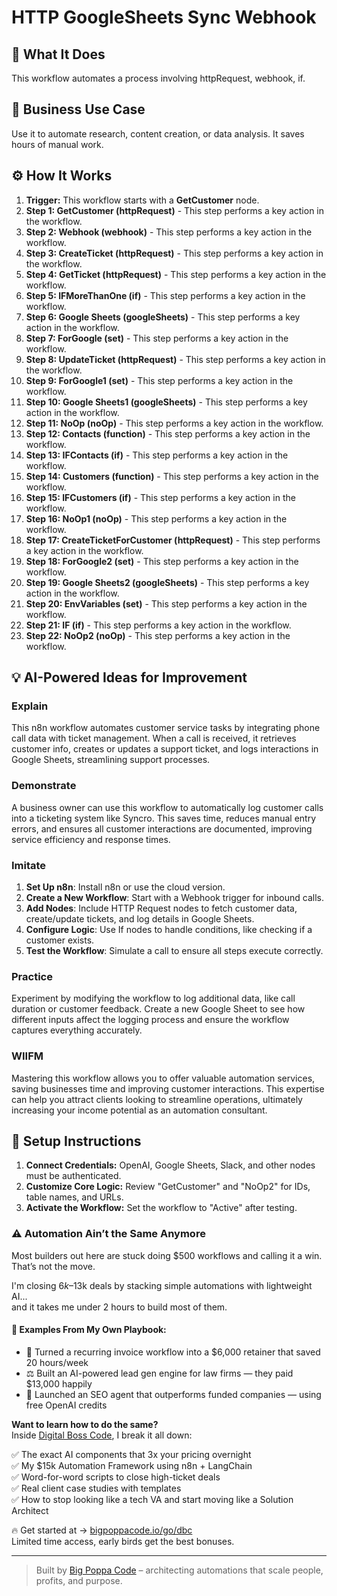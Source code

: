 # HTTP GoogleSheets Sync Webhook

## 🚀 What It Does
This workflow automates a process involving httpRequest, webhook, if.

## 💼 Business Use Case
Use it to automate research, content creation, or data analysis. It saves hours of manual work.

## ⚙️ How It Works
1.  **Trigger:** This workflow starts with a **GetCustomer** node.
2. **Step 1: GetCustomer (httpRequest)** - This step performs a key action in the workflow.
3. **Step 2: Webhook (webhook)** - This step performs a key action in the workflow.
4. **Step 3: CreateTicket (httpRequest)** - This step performs a key action in the workflow.
5. **Step 4: GetTicket (httpRequest)** - This step performs a key action in the workflow.
6. **Step 5: IFMoreThanOne (if)** - This step performs a key action in the workflow.
7. **Step 6: Google Sheets (googleSheets)** - This step performs a key action in the workflow.
8. **Step 7: ForGoogle (set)** - This step performs a key action in the workflow.
9. **Step 8: UpdateTicket (httpRequest)** - This step performs a key action in the workflow.
10. **Step 9: ForGoogle1 (set)** - This step performs a key action in the workflow.
11. **Step 10: Google Sheets1 (googleSheets)** - This step performs a key action in the workflow.
12. **Step 11: NoOp (noOp)** - This step performs a key action in the workflow.
13. **Step 12: Contacts (function)** - This step performs a key action in the workflow.
14. **Step 13: IFContacts (if)** - This step performs a key action in the workflow.
15. **Step 14: Customers (function)** - This step performs a key action in the workflow.
16. **Step 15: IFCustomers (if)** - This step performs a key action in the workflow.
17. **Step 16: NoOp1 (noOp)** - This step performs a key action in the workflow.
18. **Step 17: CreateTicketForCustomer (httpRequest)** - This step performs a key action in the workflow.
19. **Step 18: ForGoogle2 (set)** - This step performs a key action in the workflow.
20. **Step 19: Google Sheets2 (googleSheets)** - This step performs a key action in the workflow.
21. **Step 20: EnvVariables (set)** - This step performs a key action in the workflow.
22. **Step 21: IF (if)** - This step performs a key action in the workflow.
23. **Step 22: NoOp2 (noOp)** - This step performs a key action in the workflow.

## 💡 AI-Powered Ideas for Improvement
### Explain
This n8n workflow automates customer service tasks by integrating phone call data with ticket management. When a call is received, it retrieves customer info, creates or updates a support ticket, and logs interactions in Google Sheets, streamlining support processes.

### Demonstrate
A business owner can use this workflow to automatically log customer calls into a ticketing system like Syncro. This saves time, reduces manual entry errors, and ensures all customer interactions are documented, improving service efficiency and response times.

### Imitate
1. **Set Up n8n**: Install n8n or use the cloud version.
2. **Create a New Workflow**: Start with a Webhook trigger for inbound calls.
3. **Add Nodes**: Include HTTP Request nodes to fetch customer data, create/update tickets, and log details in Google Sheets.
4. **Configure Logic**: Use If nodes to handle conditions, like checking if a customer exists.
5. **Test the Workflow**: Simulate a call to ensure all steps execute correctly.

### Practice
Experiment by modifying the workflow to log additional data, like call duration or customer feedback. Create a new Google Sheet to see how different inputs affect the logging process and ensure the workflow captures everything accurately.

### WIIFM
Mastering this workflow allows you to offer valuable automation services, saving businesses time and improving customer interactions. This expertise can help you attract clients looking to streamline operations, ultimately increasing your income potential as an automation consultant.

## 🔧 Setup Instructions
1. **Connect Credentials:** OpenAI, Google Sheets, Slack, and other nodes must be authenticated.
2. **Customize Core Logic:** Review "GetCustomer" and "NoOp2" for IDs, table names, and URLs.
3. **Activate the Workflow:** Set the workflow to "Active" after testing.

### ⚠️ Automation Ain’t the Same Anymore

Most builders out here are stuck doing $500 workflows and calling it a win.  
That’s not the move.  

I'm closing $6k–$13k deals by stacking simple automations with lightweight AI...  
and it takes me under 2 hours to build most of them.

#### 🧠 Examples From My Own Playbook:
- 🔁 Turned a recurring invoice workflow into a $6,000 retainer that saved 20 hours/week  
- ⚖️ Built an AI-powered lead gen engine for law firms — they paid $13,000 happily  
- 🚀 Launched an SEO agent that outperforms funded companies — using free OpenAI credits  

**Want to learn how to do the same?**  
Inside [Digital Boss Code](https://bigpoppacode.io/go/dbc), I break it all down:

✅ The exact AI components that 3x your pricing overnight  
✅ My $15k Automation Framework using n8n + LangChain  
✅ Word-for-word scripts to close high-ticket deals  
✅ Real client case studies with templates  
✅ How to stop looking like a tech VA and start moving like a Solution Architect  

🔥 Get started at → [bigpoppacode.io/go/dbc](https://bigpoppacode.io/go/dbc)  
Limited time access, early birds get the best bonuses.

---
> Built by [Big Poppa Code](https://bigpoppacode.io) – architecting automations that scale people, profits, and purpose.
